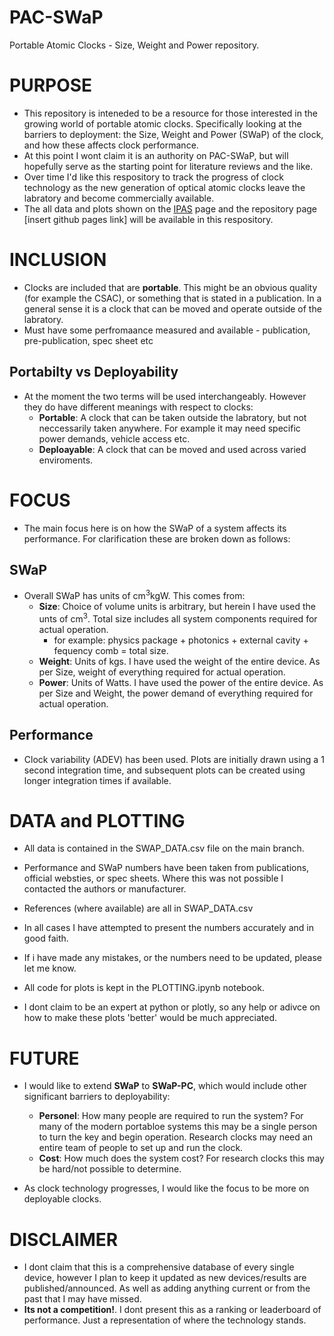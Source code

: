 # PAC-SWaP
Portable Atomic Clocks - Size, Weight and Power repository.


# PURPOSE
- This repository is inteneded to be a resource for those interested in the growing world of portable atomic clocks. Specifically looking at the barriers to deployment: the Size, Weight and Power (SWaP) of the clock, and how these affects clock performance. 
- At this point I wont claim it is an authority on PAC-SWaP, but will hopefully serve as the starting point for literature reviews and the like. 
- Over time I'd like this respository to track the progress of clock technology as the new generation of optical atomic clocks leave the labratory and become commercially available. 
- The all data and plots shown on the [IPAS](https://www.adelaide.edu.au/ipas/research-groups/precision-measurement-group/portable-atomic-clocks/precision-timing-plot) page and the repository page [insert github pages link] will be available in this respository. 

# INCLUSION
- Clocks are included that are **portable**. This might be an obvious quality (for example the CSAC), or something that is stated in a publication. In a general sense it is a clock that can be moved and operate outside of the labratory.
- Must have some perfromaance measured and available - publication, pre-publication, spec sheet etc
## Portabilty vs Deployability
- At the moment the two terms will be used interchangeably. However they do have different meanings with respect to clocks:
    - **Portable**: A clock that can be taken outside the labratory, but not neccessarily taken anywhere. For example it may need specific power demands, vehicle access etc. 
    - **Deploayable**: A clock that can be moved and used across varied enviroments. 


# FOCUS
- The main focus here is on how the SWaP of a system affects its performance. For clarification these are broken down as follows:
## SWaP
- Overall SWaP has units of cm<sup>3</sup>kgW. This comes from:
    - **Size**: Choice of volume units is arbitrary, but herein I have used the unts of cm<sup>3</sup>. Total size includes all system components required for actual operation.
        - for example: physics package + photonics + external cavity + fequency comb = total size. 
    - **Weight**: Units of kgs. I have used the weight of the entire device. As per Size,  weight of everything required for actual operation. 
    - **Power**: Units of Watts. I have used the power of the entire device. As per Size and Weight, the power demand of everything required for actual operation.

## Performance 
- Clock variability (ADEV) has been used. Plots are initially drawn using a 1 second integration time, and subsequent plots can be created using longer integration times if available.



# DATA and PLOTTING
- All data is contained in the SWAP_DATA.csv file on the main branch.
- Performance and SWaP numbers have been taken from publications, official websties, or spec sheets. Where this was not possible I contacted the authors or manufacturer. 
- References (where available) are all in SWAP_DATA.csv 
- In all cases I have attempted to present the numbers accurately and in good faith.
- If i have made any mistakes, or the numbers need to be updated, please let me know.

- All code for plots is kept in the PLOTTING.ipynb notebook.
- I dont claim to be an expert at python or plotly, so any help or adivce on how to make these plots 'better' would be much appreciated. 

# FUTURE
- I would like to extend **SWaP** to **SWaP-PC**, which would include other significant barriers to deployability:
    - **Personel**: How many people are required to run the system? For many of the modern portabloe systems this may be a single person to turn the key and begin operation. Research clocks may need an entire team of people to set up and run the clock.
    - **Cost**: How much does the system cost? For research clocks this may be hard/not possible to determine. 

- As clock technology progresses, I would like the focus to be more on deployable clocks.



# DISCLAIMER
- I dont claim that this is a comprehensive database of every single device, however I plan to keep it updated as new devices/results are published/announced. As well as adding anything current or from the past that I may have missed.
- **Its not a competition!**. I dont present this as a ranking or leaderboard of performance. Just a representation of where the technology stands.


